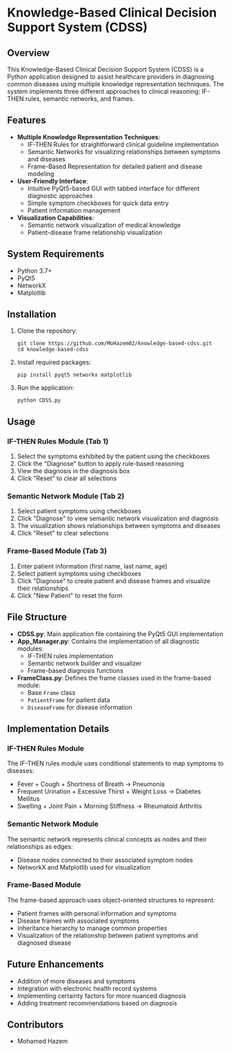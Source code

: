 # Knowledge-Based Clinical Decision Support System (CDSS)

## Overview
This Knowledge-Based Clinical Decision Support System (CDSS) is a Python application designed to assist healthcare providers in diagnosing common diseases using multiple knowledge representation techniques. The system implements three different approaches to clinical reasoning: IF-THEN rules, semantic networks, and frames.

## Features
- **Multiple Knowledge Representation Techniques**:
  - IF-THEN Rules for straightforward clinical guideline implementation
  - Semantic Networks for visualizing relationships between symptoms and diseases
  - Frame-Based Representation for detailed patient and disease modeling
- **User-Friendly Interface**:
  - Intuitive PyQt5-based GUI with tabbed interface for different diagnostic approaches
  - Simple symptom checkboxes for quick data entry
  - Patient information management
- **Visualization Capabilities**:
  - Semantic network visualization of medical knowledge
  - Patient-disease frame relationship visualization

## System Requirements
- Python 3.7+
- PyQt5
- NetworkX
- Matplotlib

## Installation

1. Clone the repository:
   ```
   git clone https://github.com/MoHazem02/knowledge-based-cdss.git
   cd knowledge-based-cdss
   ```

2. Install required packages:
   ```
   pip install pyqt5 networkx matplotlib
   ```

3. Run the application:
   ```
   python CDSS.py
   ```

## Usage

### IF-THEN Rules Module (Tab 1)
1. Select the symptoms exhibited by the patient using the checkboxes
2. Click the "Diagnose" button to apply rule-based reasoning
3. View the diagnosis in the diagnosis box
4. Click "Reset" to clear all selections

### Semantic Network Module (Tab 2)
1. Select patient symptoms using checkboxes
2. Click "Diagnose" to view semantic network visualization and diagnosis
3. The visualization shows relationships between symptoms and diseases
4. Click "Reset" to clear selections

### Frame-Based Module (Tab 3)
1. Enter patient information (first name, last name, age)
2. Select patient symptoms using checkboxes
3. Click "Diagnose" to create patient and disease frames and visualize their relationships
4. Click "New Patient" to reset the form

## File Structure

- **CDSS.py**: Main application file containing the PyQt5 GUI implementation
- **App_Manager.py**: Contains the implementation of all diagnostic modules:
  - IF-THEN rules implementation
  - Semantic network builder and visualizer
  - Frame-based diagnosis functions
- **FrameClass.py**: Defines the frame classes used in the frame-based module:
  - Base `Frame` class
  - `PatientFrame` for patient data
  - `DiseaseFrame` for disease information

## Implementation Details

### IF-THEN Rules Module
The IF-THEN rules module uses conditional statements to map symptoms to diseases:
- Fever + Cough + Shortness of Breath → Pneumonia
- Frequent Urination + Excessive Thirst + Weight Loss → Diabetes Mellitus
- Swelling + Joint Pain + Morning Stiffness → Rheumatoid Arthritis

### Semantic Network Module
The semantic network represents clinical concepts as nodes and their relationships as edges:
- Disease nodes connected to their associated symptom nodes
- NetworkX and Matplotlib used for visualization

### Frame-Based Module
The frame-based approach uses object-oriented structures to represent:
- Patient frames with personal information and symptoms
- Disease frames with associated symptoms
- Inheritance hierarchy to manage common properties
- Visualization of the relationship between patient symptoms and diagnosed disease

## Future Enhancements
- Addition of more diseases and symptoms
- Integration with electronic health record systems
- Implementing certainty factors for more nuanced diagnosis
- Adding treatment recommendations based on diagnosis

## Contributors
- Mohamed Hazem
